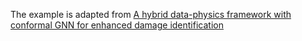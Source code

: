 The example is adapted from [A hybrid data-physics framework with conformal GNN for enhanced damage identification](https://doi.org/10.1016/j.aei.2025.103718)
